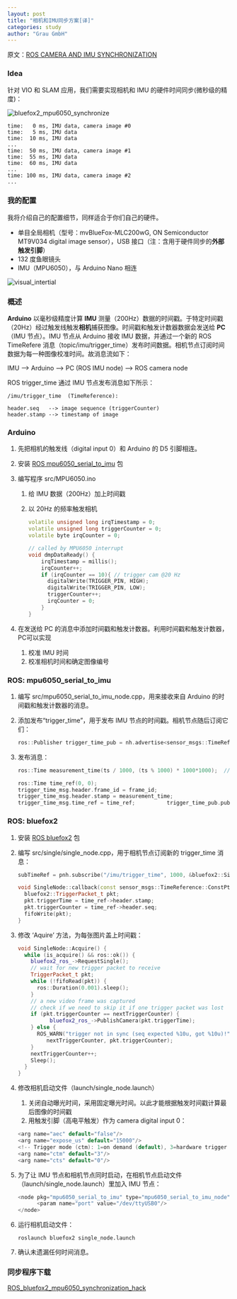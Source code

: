 ```yaml
---
layout: post
title: "相机和IMU同步方案[译]"
categories: study
author: "Grau GmbH"
---
```


原文：[ROS CAMERA AND IMU SYNCHRONIZATION](http://grauonline.de/wordpress/?page_id=1951)

### Idea

针对 VIO 和 SLAM 应用，我们需要实现相机和 IMU 的硬件时间同步(微秒级的精度)：

![bluefox2_mpu6050_synchronize](http://grauonline.de/wordpress/wp-content/uploads/bluefox2_mpu6050_synchronize.png)

```text
time:   0 ms, IMU data, camera image #0
time:   5 ms, IMU data
time:  10 ms, IMU data
...
time:  50 ms, IMU data, camera image #1
time:  55 ms, IMU data
time:  60 ms, IMU data
...
time: 100 ms, IMU data, camera image #2
...
```

### 我的配置

我将介绍自己的配置细节，同样适合于你们自己的硬件。

- 单目全局相机（型号：mvBlueFox-MLC200wG, ON Semiconductor MT9V034 digital image sensor），USB 接口（注：含用于硬件同步的**外部触发引脚**）
- 132 度鱼眼镜头
- IMU（MPU6050），与 Arduino Nano 相连

![visual_intertial](http://grauonline.de/wordpress/wp-content/uploads/visual_intertial-300x225.jpg)

### 概述

**Arduino** 以毫秒级精度计算 **IMU** 测量（200Hz）数据的时间戳。于特定时间戳（20Hz）经过触发线触发**相机**捕获图像。时间戳和触发计数器数据会发送给 **PC**（IMU 节点）。IMU 节点从 Arduino 接收 IMU 数据，并通过一个新的 ROS TimeRefere 消息（topic/imu/trigger_time）发布时间数据。相机节点订阅时间数据为每一种图像校准时间。故消息流如下：

IMU –> Arduino –> PC (ROS IMU node) –> ROS camera node

ROS trigger_time 通过 IMU 节点发布消息如下所示：

```text
/imu/trigger_time  (TimeReference):

header.seq   --> image sequence (triggerCounter)
header.stamp --> timestamp of image
```

### Arduino

1. 先把相机的触发线（digital input 0）和 Arduino 的 D5 引脚相连。

2. 安装 [ROS mpu6050_serial_to_imu](https://github.com/fsteinhardt/mpu6050_serial_to_imu) 包

3. 编写程序 src/MPU6050.ino

   1. 给 IMU 数据（200Hz）加上时间戳

   2. 以 20Hz 的频率触发相机

        ```C++
        volatile unsigned long irqTimestamp = 0;
        volatile unsigned long triggerCounter = 0;
        volatile byte irqCounter = 0;

        // called by MPU6050 interrupt 
        void dmpDataReady() {
            irqTimestamp = millis();
            irqCounter++;
            if (irqCounter == 10){ // trigger cam @20 Hz
              digitalWrite(TRIGGER_PIN, HIGH);
              digitalWrite(TRIGGER_PIN, LOW);
              triggerCounter++;
              irqCounter = 0;   
            } 
        }
        ```

4. 在发送给 PC 的消息中添加时间戳和触发计数器。利用时间戳和触发计数器，PC可以实现

   1. 校准 IMU 时间
   2. 校准相机时间和确定图像编号

### ROS: mpu6050_serial_to_imu

1. 编写  src/mpu6050_serial_to_imu_node.cpp，用来接收来自 Arduino 的时间戳和触发计数器的消息。

2. 添加发布“trigger_time”，用于发布 IMU 节点的时间戳。相机节点随后订阅它们：

   ```c++
   ros::Publisher trigger_time_pub = nh.advertise<sensor_msgs::TimeReference>("trigger_time", 50);
   ```

3. 发布消息：

   ```c++
   ros::Time measurement_time(ts / 1000, (ts % 1000) * 1000*1000);  // sec, nsec       

   ros::Time time_ref(0, 0);
   trigger_time_msg.header.frame_id = frame_id;
   trigger_time_msg.header.stamp = measurement_time;
   trigger_time_msg.time_ref = time_ref;          trigger_time_pub.publish(trigger_time_msg);
   ```

### ROS: bluefox2

1. 安装 [ROS bluefox2](https://github.com/KumarRobotics/bluefox2) 包

2. 编写 src/single/single_node.cpp，用于相机节点订阅新的 trigger_time 消息：

   ```c++
   subTimeRef = pnh.subscribe("/imu/trigger_time", 1000, &bluefox2::SingleNode::callback, this);

   void SingleNode::callback(const sensor_msgs::TimeReference::ConstPtr &time_ref) {
     bluefox2::TriggerPacket_t pkt;
     pkt.triggerTime = time_ref->header.stamp;
     pkt.triggerCounter = time_ref->header.seq;     
     fifoWrite(pkt);
   }
   ```

3. 修改 ‘Aquire’ 方法，为每张图片盖上时间戳：

   ```c++
   void SingleNode::Acquire() {
     while (is_acquire() && ros::ok()) {
       bluefox2_ros_->RequestSingle();
       // wait for new trigger packet to receive
       TriggerPacket_t pkt;
       while (!fifoRead(pkt)) {    
         ros::Duration(0.001).sleep();
       }
       // a new video frame was captured
       // check if we need to skip it if one trigger packet was lost
       if (pkt.triggerCounter == nextTriggerCounter) {
             bluefox2_ros_->PublishCamera(pkt.triggerTime);
       } else { 
         ROS_WARN("trigger not in sync (seq expected %10u, got %10u)!",
            nextTriggerCounter, pkt.triggerCounter);     
       } 
       nextTriggerCounter++;
       Sleep();
     }
   }
   ```

4. 修改相机启动文件（launch/single_node.launch）

   1. 关闭自动曝光时间，采用固定曝光时间。以此才能根据触发时间戳计算最后图像的时间戳
   2. 用触发引脚（高电平触发）作为 camera digital input 0：

   ```c++
   <arg name="aec" default="false"/>
   <arg name="expose_us" default="15000"/>
   <!-- Trigger mode (ctm): 1=on demand (default), 3=hardware trigger -->     
   <arg name="ctm" default="3"/> 
   <arg name="cts" default="0"/>
   ```

5. 为了让 IMU 节点和相机节点同时启动，在相机节点启动文件（launch/single_node.launch）里加入 IMU 节点：

   ```c++
   <node pkg="mpu6050_serial_to_imu" type="mpu6050_serial_to_imu_node" name="mpu6050_serial_to_imu_node" required="true">
         <param name="port" value="/dev/ttyUSB0"/>
   </node>
   ```

6. 运行相机启动文件：

   ```shell
   roslaunch bluefox2 single_node.launch
   ```

7. 确认未遗漏任何时间消息。

### 同步程序下载

[ROS_bluefox2_mpu6050_synchronization_hack](http://grauonline.de/wordpress/wp-content/uploads/bluefox2_mpu6050_synchronization.tar.gz)
